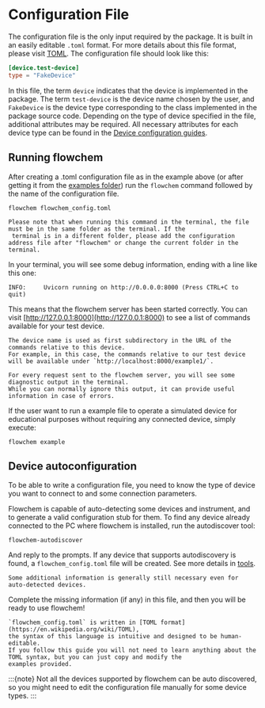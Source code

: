 # Configuration File

The configuration file is the only input required by the package. It is built in an easily editable `.toml` format. 
For more details about this file format, please visit [TOML](https://toml.io/en/). The configuration file should look 
like this:
```toml
[device.test-device]
type = "FakeDevice"
```

In this file, the term `device` indicates that the device is implemented in the package. The term `test-device` is the
device name chosen by the user, and `FakeDevice` is the device type corresponding to the class implemented in the 
package source code. Depending on the type of device specified in the file, additional attributes may be required. All 
necessary attributes for each device type can be found in the 
[Device configuration guides](../reference/devices/supported_devices.md).

## Running flowchem

After creating a .toml configuration file as in the example above (or after getting it from the 
[examples folder](https://github.com/cambiegroup/flowchem/tree/main/examples)) 
run the `flowchem` command followed by the name of the configuration file.

```shell
flowchem flowchem_config.toml
```
```{warning}
Please note that when running this command in the terminal, the file must be in the same folder as the terminal. If the
 terminal is in a different folder, please add the configuration address file after "flowchem" or change the current folder in the terminal.
```

In your terminal, you will see some debug information, ending with a line like this one:
```shell
INFO:     Uvicorn running on http://0.0.0.0:8000 (Press CTRL+C to quit)
```

This means that the flowchem server has been started correctly.
You can visit [http://127.0.0.1:8000](http://127.0.0.1:8000) to see a list of commands available for your test device.

```{note}
The device name is used as first subdirectory in the URL of the commands relative to this device.
For example, in this case, the commands relative to our test device will be available under `http://localhost:8000/example1/`.
```
```{note}
For every request sent to the flowchem server, you will see some diagnostic output in the terminal.
While you can normally ignore this output, it can provide useful information in case of errors.
```

If the user want to run a example file to operate a simulated device for educational purposes without 
requiring any connected device, simply execute:

```shell
flowchem example
```

## Device autoconfiguration

To be able to write a configuration file, you need to know the type of device you want to connect to and some connection
parameters.

Flowchem is capable of auto-detecting some devices and instrument, and to generate a valid configuration stub for them.
To find any device already connected to the PC where flowchem is installed, run the autodiscover tool:
```shell
flowchem-autodiscover
```
And reply to the prompts.
If any device that supports autodiscovery is found, a `flowchem_config.toml` file will be created. See more details 
in [tools](../tools.md).

```{note}
Some additional information is generally still necessary even for auto-detected devices.
```

Complete the missing information (if any) in this file, and then you will be ready to use flowchem!

```{note}
`flowchem_config.toml` is written in [TOML format](https://en.wikipedia.org/wiki/TOML),
the syntax of this language is intuitive and designed to be human-editable.
If you follow this guide you will not need to learn anything about the TOML syntax, but you can just copy and modify the
examples provided.
```

:::{note}
Not all the devices supported by flowchem can be auto discovered, so you might need to edit the configuration
file manually for some device types.
:::
